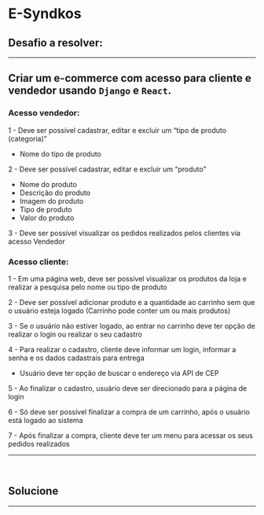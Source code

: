 # E-Syndkos


## Desafio a resolver:
<hr>

## Criar um e-commerce com acesso para cliente e vendedor usando `Django` e `React`.

### Acesso vendedor:

1 - Deve ser possível cadastrar, editar e excluir um “tipo de produto (categoria)”<br>
 * Nome do tipo de produto

2 - Deve ser possível cadastrar, editar e excluir um “produto”
 * Nome do produto
 * Descrição do produto
 * Imagem do produto
 * Tipo de produto
 * Valor do produto

3 - Deve ser possível visualizar os pedidos realizados pelos clientes via
acesso Vendedor

### Acesso cliente:

1 - Em uma página web, deve ser possível visualizar os produtos da loja e
realizar a pesquisa pelo nome ou tipo de produto

2 - Deve ser possível adicionar produto e a quantidade ao carrinho sem que o
usuário esteja logado (Carrinho pode conter um ou mais produtos)

3 - Se o usuário não estiver logado, ao entrar no carrinho deve ter opção de
realizar o login ou realizar o seu cadastro

4 - Para realizar o cadastro, cliente deve informar um login, informar a senha
e os dados cadastrais para entrega
 * Usuário deve ter opção de buscar o endereço via API de CEP

5 - Ao finalizar o cadastro, usuário deve ser direcionado para a página de login

6 - Só deve ser possível finalizar a compra de um carrinho, após o usuário está logado ao sistema

7 - Após finalizar a compra, cliente deve ter um menu para acessar os seus
pedidos realizados
<hr>
<br>

## Solucione
<hr>

